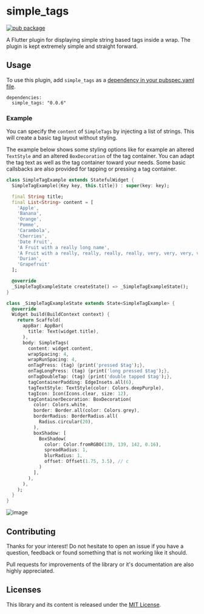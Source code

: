 # simple_tags

[![pub package](https://img.shields.io/pub/v/simple_tags.svg)](https://pub.dev/packages/simple_tags)

A Flutter plugin for displaying simple string based tags inside a wrap.
The plugin is kept extremely simple and straight forward.

## Usage
To use this plugin, add `simple_tags` as a [dependency in your pubspec.yaml file](https://flutter.dev/platform-plugins/).

```
dependencies:
  simple_tags: "0.0.6"
```

### Example

You can specify the `content` of `SimpleTags` by injecting a list of strings.
This will create a basic tag layout without styling.

The example below shows some styling options like for example an altered `TextStyle` and an altered `BoxDecoration` of the tag container.
You can adapt the tag text as well as the tag container toward your needs.
Some basic callsbacks are also provided for tapping or pressing a tag container.

``` dart
class SimpleTagExample extends StatefulWidget {
  SimpleTagExample({Key key, this.title}) : super(key: key);

  final String title;
  final List<String> content = [
    'Apple',
    'Banana',
    'Orange',
    'Pomme',
    'Carambola',
    'Cherries',
    'Date Fruit',
    'A Fruit with a really long name',
    'A Fruit with a really, really, really, really, very, very, very, very long name',
    'Durian',
    'Grapefruit'
  ];

  @override
  _SimpleTagExampleState createState() => _SimpleTagExampleState();
}

class _SimpleTagExampleState extends State<SimpleTagExample> {
  @override
  Widget build(BuildContext context) {
    return Scaffold(
      appBar: AppBar(
        title: Text(widget.title),
      ),
      body: SimpleTags(
        content: widget.content,
        wrapSpacing: 4,
        wrapRunSpacing: 4,
        onTagPress: (tag) {print('pressed $tag');},
        onTagLongPress: (tag) {print('long pressed $tag');},
        onTagDoubleTap: (tag) {print('double tapped $tag');},
        tagContainerPadding: EdgeInsets.all(6),
        tagTextStyle: TextStyle(color: Colors.deepPurple),
        tagIcon: Icon(Icons.clear, size: 12),
        tagContainerDecoration: BoxDecoration(
          color: Colors.white,
          border: Border.all(color: Colors.grey),
          borderRadius: BorderRadius.all(
            Radius.circular(20),
          ),
          boxShadow: [
            BoxShadow(
              color: Color.fromRGBO(139, 139, 142, 0.16),
              spreadRadius: 1,
              blurRadius: 1,
              offset: Offset(1.75, 3.5), // c
            )
          ],
        ),
      ),
    );
  }
}
```

![image](https://user-images.githubusercontent.com/12799722/229825332-17ed2ef6-080a-43ec-a481-5528f553e47a.png)

## Contributing
Thanks for your interest! Do not hesitate to open an issue if you have a question, feedback or found something that is not working like it should.

Pull requests for improvements of the library or it's documentation are also highly appreciated.

## Licenses
This library and its content is released under the [MIT License](https://choosealicense.com/licenses/mit/).
